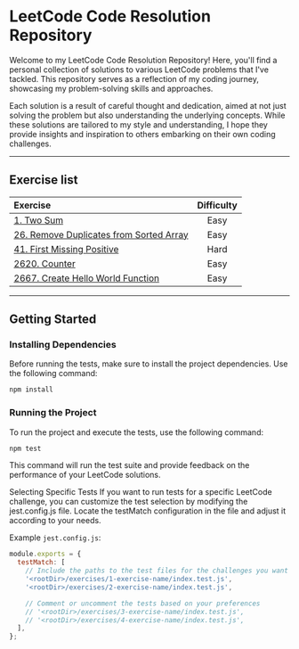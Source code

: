 # LeetCode Code Resolution Repository

Welcome to my LeetCode Code Resolution Repository! Here, you'll find a personal collection of solutions to various LeetCode problems that I've tackled. This repository serves as a reflection of my coding journey, showcasing my problem-solving skills and approaches.

Each solution is a result of careful thought and dedication, aimed at not just solving the problem but also understanding the underlying concepts. While these solutions are tailored to my style and understanding, I hope they provide insights and inspiration to others embarking on their own coding challenges.

---
## Exercise list
| Exercise                                                                                                                                   | Difficulty |
| :---                                                                                                                                       | :---: |
| [1. Two Sum](https://github.com/devmatsu/leetcode/tree/main/exercises/1-two-sum)                                                           | Easy |
| [26. Remove Duplicates from Sorted Array](https://github.com/devmatsu/leetcode/tree/main/exercises/26-remove-duplicates-from-sorted-array) | Easy |
| [41. First Missing Positive](https://github.com/devmatsu/leetcode/tree/main/exercises/41-first-missing-positive)                           | Hard |
| [2620. Counter](https://github.com/devmatsu/leetcode/tree/main/exercises/2620-counter)                                                     | Easy |
| [2667. Create Hello World Function](https://github.com/devmatsu/leetcode/tree/main/exercises/2667-create-hello-world-function)             | Easy |


---
## Getting Started

### Installing Dependencies

Before running the tests, make sure to install the project dependencies. Use the following command:

```bash
npm install
```

### Running the Project

To run the project and execute the tests, use the following command:

```bash
npm test
```

This command will run the test suite and provide feedback on the performance of your LeetCode solutions.

Selecting Specific Tests
If you want to run tests for a specific LeetCode challenge, you can customize the test selection by modifying the jest.config.js file. Locate the testMatch configuration in the file and adjust it according to your needs.

Example ```jest.config.js```:

````js
module.exports = {
  testMatch: [
    // Include the paths to the test files for the challenges you want to run
    '<rootDir>/exercises/1-exercise-name/index.test.js',
    '<rootDir>/exercises/2-exercise-name/index.test.js',

    // Comment or uncomment the tests based on your preferences
    // '<rootDir>/exercises/3-exercise-name/index.test.js',
    // '<rootDir>/exercises/4-exercise-name/index.test.js',
  ],
};
````
